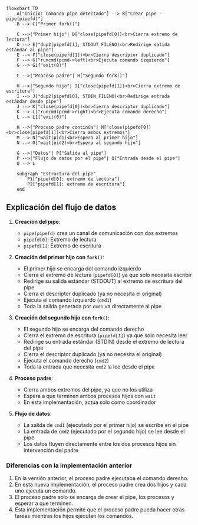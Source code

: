 ```mermaid
flowchart TD
    A["Inicio: Comando pipe detectado"] --> B["Crear pipe - pipe(pipefd)"]
    B --> C["Primer fork()"]
    
    C -->|"Primer hijo"| D["close(pipefd[0])<br>Cierra extremo de lectura"]
    D --> E["dup2(pipefd[1], STDOUT_FILENO)<br>Redirige salida estándar al pipe"]
    E --> F["close(pipefd[1])<br>Cierra descriptor duplicado"]
    F --> G["runcmd(pcmd->left)<br>Ejecuta comando izquierdo"]
    G --> G1["exit(0)"]
    
    C -->|"Proceso padre"| H["Segundo fork()"]
    
    H -->|"Segundo hijo"| I["close(pipefd[1])<br>Cierra extremo de escritura"]
    I --> J["dup2(pipefd[0], STDIN_FILENO)<br>Redirige entrada estándar desde pipe"]
    J --> K["close(pipefd[0])<br>Cierra descriptor duplicado"]
    K --> L["runcmd(pcmd->right)<br>Ejecuta comando derecho"]
    L --> L1["exit(0)"]
    
    H -->|"Proceso padre continúa"| M["close(pipefd[0])<br>close(pipefd[1])<br>Cierra ambos extremos"]
    M --> N["wait(pid1)<br>Espera al primer hijo"]
    N --> O["wait(pid2)<br>Espera al segundo hijo"]
    
    G -->|"Datos"| P["Salida al pipe"]
    P -->|"Flujo de datos por el pipe"| Q["Entrada desde el pipe"]
    Q --> L
    
    subgraph "Estructura del pipe"
        P1["pipefd[0]: extremo de lectura"]
        P2["pipefd[1]: extremo de escritura"]
    end
```


## Explicación del flujo de datos

1. **Creación del pipe**: 
   - `pipe(pipefd)` crea un canal de comunicación con dos extremos
   - `pipefd[0]`: Extremo de lectura
   - `pipefd[1]`: Extremo de escritura

2. **Creación del primer hijo con `fork()`**:
   - El primer hijo se encarga del comando izquierdo
   - Cierra el extremo de lectura (`pipefd[0]`) ya que solo necesita escribir
   - Redirige su salida estándar (STDOUT) al extremo de escritura del pipe
   - Cierra el descriptor duplicado (ya no necesita el original)
   - Ejecuta el comando izquierdo (`cmd1`)
   - Toda la salida generada por `cmd1` va directamente al pipe

3. **Creación del segundo hijo con `fork()`**:
   - El segundo hijo se encarga del comando derecho
   - Cierra el extremo de escritura (`pipefd[1]`) ya que solo necesita leer
   - Redirige su entrada estándar (STDIN) desde el extremo de lectura del pipe
   - Cierra el descriptor duplicado (ya no necesita el original)
   - Ejecuta el comando derecho (`cmd2`)
   - Toda la entrada que necesita `cmd2` la lee desde el pipe

4. **Proceso padre**:
   - Cierra ambos extremos del pipe, ya que no los utiliza
   - Espera a que terminen ambos procesos hijos con `wait`
   - En esta implementación, actúa solo como coordinador

5. **Flujo de datos**:
   - La salida de `cmd1` (ejecutado por el primer hijo) se escribe en el pipe
   - La entrada de `cmd2` (ejecutado por el segundo hijo) se lee desde el pipe
   - Los datos fluyen directamente entre los dos procesos hijos sin intervención del padre


### Diferencias con la implementación anterior
   1. En la versión anterior, el proceso padre ejecutaba el comando derecho.
   2. En esta nueva implementación, el proceso padre crea dos hijos y cada uno ejecuta un comando.
   3. El proceso padre solo se encarga de crear el pipe, los procesos y esperar a que terminen.
   4. Esta implementación permite que el proceso padre pueda hacer otras tareas mientras los hijos ejecutan los comandos.